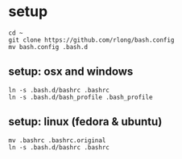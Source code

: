 
setup
=====

```
cd ~
git clone https://github.com/rlong/bash.config
mv bash.config .bash.d
```

setup: osx and windows
----------------------

```
ln -s .bash.d/bashrc .bashrc
ln -s .bash.d/bash_profile .bash_profile
```

setup: linux (fedora & ubuntu)
------------------------------

```
mv .bashrc .bashrc.original
ln -s .bash.d/bashrc .bashrc
```
